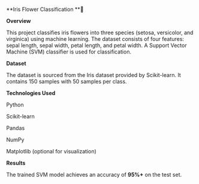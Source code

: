 **Iris Flower Classification **🌸

**Overview**

This project classifies iris flowers into three species (setosa, versicolor, and virginica) using machine learning. The dataset consists of four features: sepal length, sepal width, petal length, and petal width. A Support Vector Machine (SVM) classifier is used for classification.

**Dataset**

The dataset is sourced from the Iris dataset provided by Scikit-learn. It contains 150 samples with 50 samples per class.

**Technologies Used**

Python

Scikit-learn

Pandas

NumPy

Matplotlib (optional for visualization)

**Results**

The trained SVM model achieves an accuracy of **95%+** on the test set.
